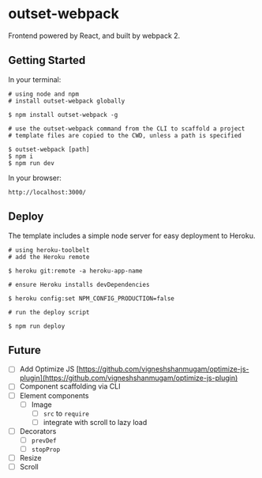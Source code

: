 # outset-webpack

Frontend powered by React, and built by webpack 2.

## Getting Started

In your terminal:

```shell
# using node and npm
# install outset-webpack globally

$ npm install outset-webpack -g

# use the outset-webpack command from the CLI to scaffold a project
# template files are copied to the CWD, unless a path is specified

$ outset-webpack [path]
$ npm i
$ npm run dev
```

In your browser:

```shell
http://localhost:3000/
```

## Deploy

The template includes a simple node server for easy deployment to Heroku.

```shell
# using heroku-toolbelt
# add the Heroku remote

$ heroku git:remote -a heroku-app-name

# ensure Heroku installs devDependencies

$ heroku config:set NPM_CONFIG_PRODUCTION=false

# run the deploy script

$ npm run deploy
```

## Future

- [ ] Add Optimize JS [https://github.com/vigneshshanmugam/optimize-js-plugin](https://github.com/vigneshshanmugam/optimize-js-plugin)
- [ ] Component scaffolding via CLI
- [ ] Element components
  - [ ] Image
    - [ ] `src` to `require`
    - [ ] integrate with scroll to lazy load
- [ ] Decorators
  - [ ] `prevDef`
  - [ ] `stopProp`
- [ ] Resize
- [ ] Scroll
